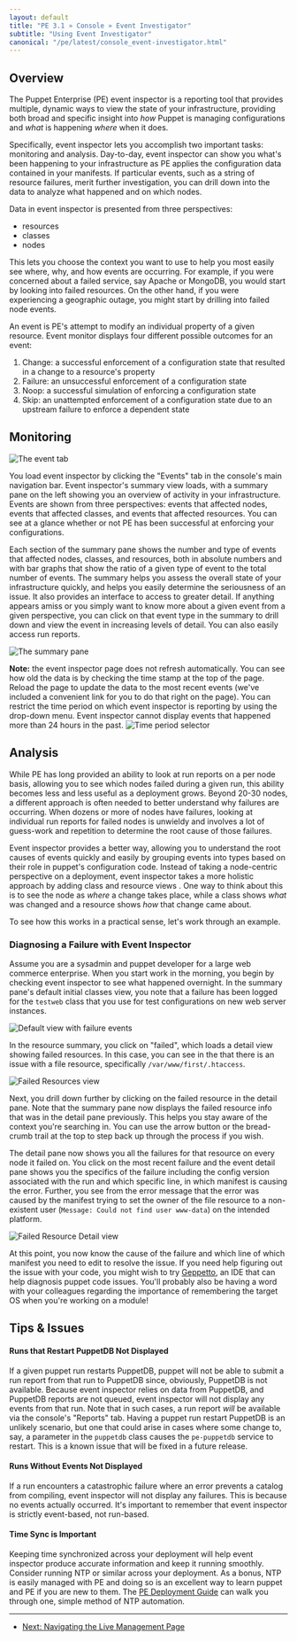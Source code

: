 ```yaml
---
layout: default
title: "PE 3.1 » Console » Event Investigator"
subtitle: "Using Event Investigator"
canonical: "/pe/latest/console_event-investigator.html"
---
```


Overview
-----

The Puppet Enterprise (PE) event inspector is a reporting tool that provides multiple, dynamic ways to view the state of your infrastructure, providing both broad and specific insight into *how* Puppet is managing configurations and *what* is happening *where* when it does. 

Specifically, event inspector lets you accomplish two important tasks: monitoring and analysis. Day-to-day, event inspector can show you what's been happening to your infrastructure as PE applies the configuration data contained in your manifests. If particular events, such as a string of resource failures, merit further investigation, you can drill down into the data to analyze what happened and on which nodes. 

Data in event inspector is presented from three perspectives:

* resources
* classes
* nodes 
  
This lets you choose the context you want to use to help you most easily see where, why, and how events are occurring. For example, if you were concerned about a failed service, say Apache or MongoDB, you would start by looking into failed resources. On the other hand, if you were experiencing a geographic outage, you might start by drilling into failed node events.

An event is PE's attempt to modify an individual property of a given resource. Event monitor displays four different possible outcomes for an event:

1. Change: a successful enforcement of a configuration state that resulted in a change to a resource's property
2. Failure: an unsuccessful enforcement of a configuration state
3. Noop: a successful simulation of enforcing a configuration state
4. Skip: an unattempted enforcement of a configuration state due to an upstream failure to enforce a dependent state

Monitoring
-----

![The event tab][eventtab]

You load event inspector by clicking the "Events" tab in the console's main navigation bar. Event inspector's summary view loads, with a summary pane on the left showing you an overview of activity in your infrastructure. Events are shown from three perspectives: events that affected nodes, events that affected classes, and events that affected resources. You can see at a glance whether or not PE has been successful at enforcing your configurations. 

Each section of the summary pane shows the number and type of events that affected nodes, classes, and resources, both in absolute numbers and with bar graphs that show the ratio of a given type of event to the total number of events. The summary helps you assess the overall state of your infrastructure quickly, and helps you easily determine the seriousness of an issue. It also provides an interface to access to greater detail. If anything appears amiss or you simply want to know more about a given event from a given perspective, you can click on that event type in the summary to drill down and view the event in increasing levels of detail. You can also easily access run reports.

![The summary pane][summary]

**Note:** the event inspector page does not refresh automatically. You can see how old the data is by checking the time stamp at the top of the page. Reload the page to update the data to the most recent events (we've included a convenient link for you to do that right on the page). You can restrict the time period on which event inspector is reporting by using the drop-down menu. Event inspector cannot display events that happened more than 24 hours in the past.
![Time period selector][time-selector]

 
 Analysis
-----

While PE has long provided an ability to look at run reports on a per node basis, allowing you to see which nodes failed during a given run, this ability becomes less and less useful as a deployment grows. Beyond 20-30 nodes, a different approach is often needed to better understand why failures are occurring. When dozens or more of nodes have failures, looking at individual run reports for failed nodes is unwieldy and involves a lot of guess-work and repetition to determine the root cause of those failures. 

Event inspector provides a better way, allowing you to understand the root causes of events quickly and easily by grouping events into types based on their role in puppet's configuration code. Instead of taking a node-centric perspective on a deployment, event inspector takes a more holistic approach by adding class and resource views . One way to think about this is to see the node as *where* a change takes place, while a class shows *what* was changed and a resource shows *how* that change came about. 

To see how this works in a practical sense, let's work through an example.

### Diagnosing a Failure with Event Inspector

Assume you are a sysadmin and puppet developer for a large web commerce enterprise. When you start work in the morning, you begin by checking event inspector to see what happened overnight. In the summary pane's default initial classes view, you note that a failure has been logged for the `testweb` class that you use for test configurations on new web server instances. 

![Default view with failure events][default-failure]

In the resource summary, you click on "failed", which loads a detail view showing failed resources. In this case, you can see in the that there is an issue with a file resource, specifically `/var/www/first/.htaccess`.

![Failed Resources view][resource-failure]

Next, you drill down further by clicking on the failed resource in the detail pane. Note that the summary pane now displays the failed resource info that was in the detail pane previously. This helps you stay aware of the context you're searching in. You can use the arrow button or the bread-crumb trail at the top to step back up through the process if you wish.

The detail pane now shows you all the failures for that resource on every node it failed on. You click on the most recent failure and the event detail pane shows you the specifics of the failure including the config version associated with the run and which specific line, in which manifest is causing the error. Further, you see from the error message that the error was caused by the manifest trying to set the owner of the file resource to a non-existent user (`Message: Could not find user www-data`) on the intended platform.

![Failed Resource Detail view][resource-detail]

At this point, you now know the cause of the failure and which line of which manifest you need to edit to resolve the issue. If you need help figuring out the issue with your code, you might wish to try [Geppetto](/geppetto/geppetto.html), an IDE that can help diagnosis puppet code issues. You'll probably also be having a word with your colleagues regarding the importance of remembering the target OS when you're working on a module!

Tips & Issues
-----

#### Runs that Restart PuppetDB Not Displayed

If a given puppet run restarts PuppetDB, puppet will not be able to submit a run report from that run to PuppetDB since, obviously, PuppetDB is not available. Because event inspector relies on data from PuppetDB, and PuppetDB reports are not queued, event inspector will not display any events from that run. Note that in such cases, a run report *will* be available via the console's "Reports" tab. Having a puppet run restart PuppetDB is an unlikely scenario, but one that could arise in cases where some change to, say, a parameter in the `puppetdb` class causes the `pe-puppetdb` service to restart. This is a known issue that will be fixed in a future release.

#### Runs Without Events Not Displayed

If a run encounters a catastrophic failure where an error prevents a catalog from compiling, event inspector will not display any failures. This is because no events actually occurred. It's important to remember that event inspector is strictly event-based, not run-based.

#### Time Sync is Important

Keeping time synchronized across your deployment will help event inspector produce accurate information and keep it running smoothly. Consider running NTP or similar across your deployment. As a bonus, NTP is easily managed with PE and doing so is an excellent way to learn puppet and PE if you are new to them. The [PE Deployment Guide](/guides/deployment_guide/dg_define_infrastructure.html#thing-one-ntp) can walk you through one, simple method of NTP automation.


[eventtab]: ./images/console/event_inspector/event_tab.png
[summary]: ./images/console/event_inspector/summary_pane.png
[time-selector]: ./images/console/event_inspector/time-period_selector.png
[default-failure]: ./images/console/event_inspector/default-failure.png
[resource-failure]: ./images/console/event_inspector/failed-resources.png
[resource-detail]: ./images/console/event_inspector/resource-detail.png



* * *

- [Next: Navigating the Live Management Page](./console_navigating_live_mgmt.html)
